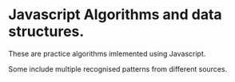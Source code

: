 # Javascript Algorithms and data structures.

These are practice algorithms imlemented using Javascript. 

Some include multiple recognised patterns from different sources.
